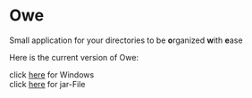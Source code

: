 # Owe
Small application for your directories to be **o**rganized **w**ith **e**ase


Here is the current version of Owe:

click [here](https://drive.google.com/open?id=1UvVex-bH5qI4jI64XeNwX2AFlBKjzmEm) for Windows  
click [here](https://drive.google.com/open?id=1nmpje3LLSQcG3PkfRMiX48EhASxZOoBF) for jar-File
